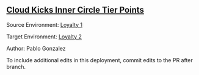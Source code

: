 ## [Cloud Kicks Inner Circle Tier Points](https://app-staging.salto.io/orgs/93da2f34-bcd8-4717-b816-24b9889f953c/envs/6ee8a10b-188a-4023-a540-4e17c09cbe23/deployments/0721e8b7-ae37-4e59-b2fe-ef9d0d009b1a)

Source Environment: [Loyalty 1](https://app-staging.salto.io/orgs/93da2f34-bcd8-4717-b816-24b9889f953c/envs/8cc2232b-6f44-4685-98cc-054fc012ce44) 

Target Environment: [Loyalty 2](https://app-staging.salto.io/orgs/93da2f34-bcd8-4717-b816-24b9889f953c/envs/6ee8a10b-188a-4023-a540-4e17c09cbe23) 

Author: Pablo Gonzalez

To include additional edits in this deployment, commit edits to the PR after branch.